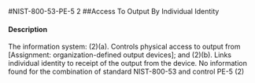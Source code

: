 #NIST-800-53-PE-5 2
##Access To Output By Individual Identity
#### Description
The information system:
   (2)(a).  Controls physical access to output from [Assignment: organization-defined output devices]; and
   (2)(b).  Links individual identity to receipt of the output from the device.
No information found for the combination of standard NIST-800-53 and control PE-5 (2)
